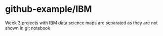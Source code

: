 # github-example/IBM
Week 3 projects  with IBM data science
maps are separated as they are not shown in git notebook